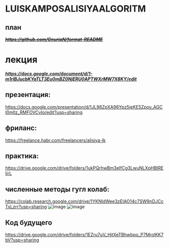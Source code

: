 # LUISKAMPOSALISIYAALGORITM
## план 
~~*__https://github.com/GnuriaN/format-README__*~~
# лекция
___https://docs.google.com/document/d/1-m1rlBJucbKYaTLT3Eu0mBZ0NjERU0APTWXrMW7X8KY/edit___
## презентация: 
https://docs.google.com/presentation/d/1JL98ZpXA96Ypz5ieKE5Zpoy_AGCI0mllz_RMFOVCvIo/edit?usp=sharing
## фриланс:
https://freelance.habr.com/freelancers/alisiya-lk
## практика:
https://drive.google.com/drive/folders/1ukPQrhwBm3eIfCg3LwuNLXpHBlREIirL
## численные методы гугл колаб:
https://colab.research.google.com/drive/1YKNIdWee3zEIAO14c7SW9nDJCcTxLzrr?usp=sharing
![image](https://github.com/LU1SAAA/LUISKAMPOSALISIYAALGORITM/assets/144117524/24902446-4290-47cb-a796-e0dbfda103f6)
![image](https://github.com/LU1SAAA/LUISKAMPOSALISIYAALGORITM/assets/144117524/39df85ce-6bdf-4770-bc5a-45466db3ba6a)
## Код будущего
https://drive.google.com/drive/folders/1EZru7uV_HitXeTBhwbpo_P7MrolKK7bV?usp=sharing
